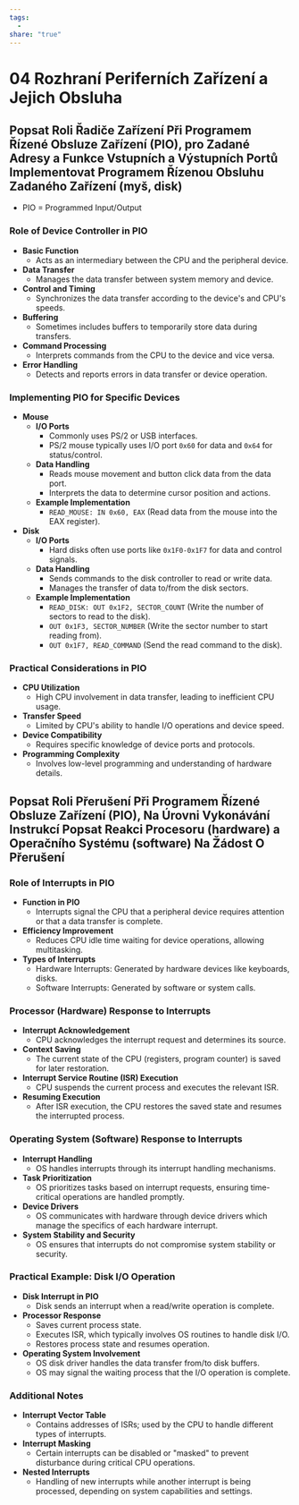 ```yaml
---
tags:
  - 
share: "true"
---
```


# 04 Rozhraní Periferních Zařízení a Jejich Obsluha

## Popsat Roli Řadiče Zařízení Při Programem Řízené Obsluze Zařízení (PIO), pro Zadané Adresy a Funkce Vstupních a Výstupních Portů Implementovat Programem Řízenou Obsluhu Zadaného Zařízení (myš, disk)

- PIO = Programmed Input/Output

### Role of Device Controller in PIO

- **Basic Function**
	- Acts as an intermediary between the CPU and the peripheral device.
- **Data Transfer**
	- Manages the data transfer between system memory and device.
- **Control and Timing**
	- Synchronizes the data transfer according to the device's and CPU's speeds.
- **Buffering**
	- Sometimes includes buffers to temporarily store data during transfers.
- **Command Processing**
	- Interprets commands from the CPU to the device and vice versa.
- **Error Handling**
	- Detects and reports errors in data transfer or device operation.

### Implementing PIO for Specific Devices

- **Mouse**
	- **I/O Ports**
		- Commonly uses PS/2 or USB interfaces.
		- PS/2 mouse typically uses I/O port `0x60` for data and `0x64` for status/control.
	- **Data Handling**
		- Reads mouse movement and button click data from the data port.
		- Interprets the data to determine cursor position and actions.
	- **Example Implementation**
		- `READ_MOUSE: IN 0x60, EAX` (Read data from the mouse into the EAX register).
- **Disk**
	- **I/O Ports**
		- Hard disks often use ports like `0x1F0-0x1F7` for data and control signals.
	- **Data Handling**
		- Sends commands to the disk controller to read or write data.
		- Manages the transfer of data to/from the disk sectors.
	- **Example Implementation**
		- `READ_DISK: OUT 0x1F2, SECTOR_COUNT` (Write the number of sectors to read to the disk).
		- `OUT 0x1F3, SECTOR_NUMBER` (Write the sector number to start reading from).
		- `OUT 0x1F7, READ_COMMAND` (Send the read command to the disk).

### Practical Considerations in PIO

- **CPU Utilization**
	- High CPU involvement in data transfer, leading to inefficient CPU usage.
- **Transfer Speed**
	- Limited by CPU's ability to handle I/O operations and device speed.
- **Device Compatibility**
	- Requires specific knowledge of device ports and protocols.
- **Programming Complexity**
	- Involves low-level programming and understanding of hardware details.

## Popsat Roli Přerušení Při Programem Řízené Obsluze Zařízení (PIO), Na Úrovni Vykonávání Instrukcí Popsat Reakci Procesoru (hardware) a Operačního Systému (software) Na Žádost O Přerušení

### Role of Interrupts in PIO

- **Function in PIO**
	- Interrupts signal the CPU that a peripheral device requires attention or that a data transfer is complete.
- **Efficiency Improvement**
	- Reduces CPU idle time waiting for device operations, allowing multitasking.
- **Types of Interrupts**
	- Hardware Interrupts: Generated by hardware devices like keyboards, disks.
	- Software Interrupts: Generated by software or system calls.

### Processor (Hardware) Response to Interrupts

- **Interrupt Acknowledgement**
	- CPU acknowledges the interrupt request and determines its source.
- **Context Saving**
	- The current state of the CPU (registers, program counter) is saved for later restoration.
- **Interrupt Service Routine (ISR) Execution**
	- CPU suspends the current process and executes the relevant ISR.
- **Resuming Execution**
	- After ISR execution, the CPU restores the saved state and resumes the interrupted process.

### Operating System (Software) Response to Interrupts

- **Interrupt Handling**
	- OS handles interrupts through its interrupt handling mechanisms.
- **Task Prioritization**
	- OS prioritizes tasks based on interrupt requests, ensuring time-critical operations are handled promptly.
- **Device Drivers**
	- OS communicates with hardware through device drivers which manage the specifics of each hardware interrupt.
- **System Stability and Security**
	- OS ensures that interrupts do not compromise system stability or security.

### Practical Example: Disk I/O Operation

- **Disk Interrupt in PIO**
	- Disk sends an interrupt when a read/write operation is complete.
- **Processor Response**
	- Saves current process state.
	- Executes ISR, which typically involves OS routines to handle disk I/O.
	- Restores process state and resumes operation.
- **Operating System Involvement**
	- OS disk driver handles the data transfer from/to disk buffers.
	- OS may signal the waiting process that the I/O operation is complete.

### Additional Notes

- **Interrupt Vector Table**
	- Contains addresses of ISRs; used by the CPU to handle different types of interrupts.
- **Interrupt Masking**
	- Certain interrupts can be disabled or "masked" to prevent disturbance during critical CPU operations.
- **Nested Interrupts**
	- Handling of new interrupts while another interrupt is being processed, depending on system capabilities and settings.

